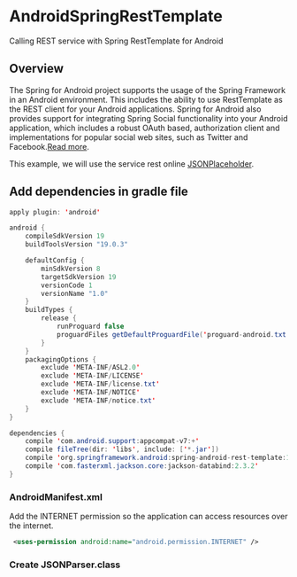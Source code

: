 # AndroidSpringRestTemplate
Calling REST service with Spring RestTemplate for Android


## Overview
The Spring for Android project supports the usage of the Spring Framework in an Android environment. This includes the ability to use RestTemplate as the REST client for your Android applications. Spring for Android also provides support for integrating Spring Social functionality into your Android application, which includes a robust OAuth based, authorization client and implementations for popular social web sites, such as Twitter and Facebook.[Read more](http://docs.spring.io/spring-android/docs/1.0.x/reference/html/overview.html).


This example, we will use the service rest  online [JSONPlaceholder](https://jsonplaceholder.typicode.com/). 

## Add dependencies in gradle file

```java
apply plugin: 'android'

android {
    compileSdkVersion 19
    buildToolsVersion "19.0.3"

    defaultConfig {
        minSdkVersion 8
        targetSdkVersion 19
        versionCode 1
        versionName "1.0"
    }
    buildTypes {
        release {
            runProguard false
            proguardFiles getDefaultProguardFile('proguard-android.txt'), 'proguard-rules.txt'
        }
    }
    packagingOptions {
        exclude 'META-INF/ASL2.0'
        exclude 'META-INF/LICENSE'
        exclude 'META-INF/license.txt'
        exclude 'META-INF/NOTICE'
        exclude 'META-INF/notice.txt'
    }
}

dependencies {
    compile 'com.android.support:appcompat-v7:+'
    compile fileTree(dir: 'libs', include: ['*.jar'])
    compile 'org.springframework.android:spring-android-rest-template:1.0.1.RELEASE'
    compile 'com.fasterxml.jackson.core:jackson-databind:2.3.2'
}

```
### AndroidManifest.xml
Add the INTERNET permission so the application can access resources over the internet.
```xml
 <uses-permission android:name="android.permission.INTERNET" />

```
### Create JSONParser.class

